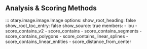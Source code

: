 ## Analysis & Scoring Methods

::: otary.image.image.Image
    options:
        show_root_heading: false
        show_root_toc_entry: false
        show_source: true
        members:
            - iou
            - score_contains_v2
            - score_contains
            - score_contains_segments
            - score_contains_polygons
            - score_contains_linear_splines
            - score_contains_linear_entities
            - score_distance_from_center